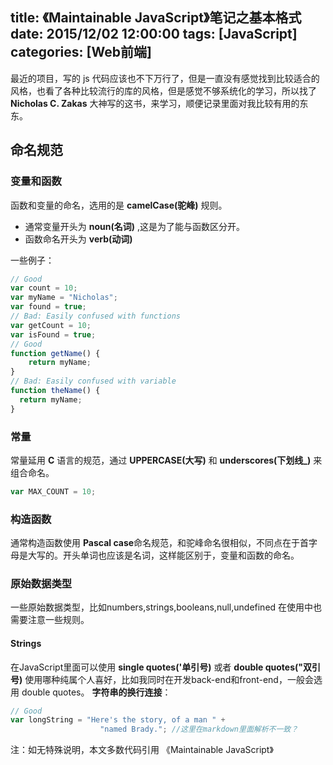 title: 《Maintainable JavaScript》笔记之基本格式
date: 2015/12/02 12:00:00
tags: [JavaScript]
categories: [Web前端]
---
最近的项目，写的 js 代码应该也不下万行了，但是一直没有感觉找到比较适合的风格，也看了各种比较流行的库的风格，但是感觉不够系统化的学习，所以找了 **Nicholas C. Zakas** 大神写的这书，来学习，顺便记录里面对我比较有用的东东。
## 命名规范
### 变量和函数
函数和变量的命名，选用的是 **camelCase(驼峰)** 规则。

 * 通常变量开头为 **noun(名词)** ,这是为了能与函数区分开。 
 * 函数命名开头为 **verb(动词)** 

<!--more-->
 一些例子：
```javascript
// Good 
var count = 10; 
var myName = "Nicholas"; 
var found = true;
// Bad: Easily confused with functions 
var getCount = 10; 
var isFound = true;
// Good 
function getName() {    
	return myName; 
}
// Bad: Easily confused with variable 
function theName() {  
  return myName; 
}
```
### 常量
常量延用 **C** 语言的规范，通过 **UPPERCASE(大写)** 和 **underscores(下划线_)** 来组合命名。

```javascript
var MAX_COUNT = 10;
```
### 构造函数
通常构造函数使用 **Pascal case**命名规范，和驼峰命名很相似，不同点在于首字母是大写的。开头单词也应该是名词，这样能区别于，变量和函数的命名。
### 原始数据类型
一些原始数据类型，比如numbers,strings,booleans,null,undefined 在使用中也需要注意一些规则。
#### Strings
在JavaScript里面可以使用 **single quotes('单引号)** 或者 **double quotes("双引号)** 使用哪种纯属个人喜好，比如我同时在开发back-end和front-end，一般会选用 double quotes。
**字符串的换行连接**：
```javascript
// Good 
var longString = "Here's the story, of a man " +
                	"named Brady."; //这里在markdown里面解析不一致？
```
注：如无特殊说明，本文多数代码引用 《Maintainable JavaScript》
 
